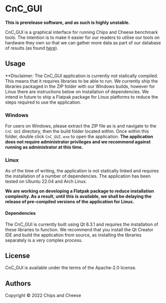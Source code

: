 # CnC_GUI

**This is prerelease software, and as such is highly unstable.**

CnC_GUI is a graphical interface for running Chips and Cheese benchmark tools. The intention is to make it easier for our readers to utilise our tools on hardware they own so that we can gather more data as part of our database of results (as found [here](https://chipsandcheese.com/memory-latency-data/)).

## Usage
**Disclaimer: The CnC_GUI application is currently not statically compiled. This means that it requires libraries to be able to run. We currently ship the libraries packaged in the ZIP folder with our Windows builds, however for Linux there are instructions below on installation of dependencies. We intend in future to ship a Flatpak package for Linux platforms to reduce the steps required to use the application.

### Windows
For users on Windows, please extract the ZIP file as is and navigate to the `CnC GUI` directory, then the build folder located within. Once within this folder, double click `CnC_GUI.exe` to open the application. **The application does not require administrator privileges and we recommend against running as administrator at this time.**

### Linux
As of the time of writing, the application is not statically linked and requires the installation of a number of dependencies. The application has been tested on Ubuntu 22.04 and Arch Linux.

**We are working on developing a Flatpak package to reduce installation complexity. As a result, until this is available, we shall be delaying the release of pre-compiled versions of the application for Linux.**

#### Dependencies
The CnC_GUI is currently built using Qt 6.3.1 and requires the installation of these libraries to function. We recommend that you install the Qt Creator IDE and build the application from source, as installing the libraries separately is a very complex process.

## License

CnC_GUI is available under the terms of the Apache-2.0 license.

## Authors

Copyright © 2022 Chips and Cheese
